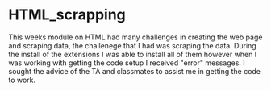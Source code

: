 # HTML_scrapping

This weeks module on HTML had many challenges in creating the web page and scraping data, the challenege that I had was scraping the data. 
During the install of the extensions I was able to install all of them however when I was working with getting the code setup I received "error" messages. 
I sought the advice of the TA and classmates to assist me in getting the code to work. 
